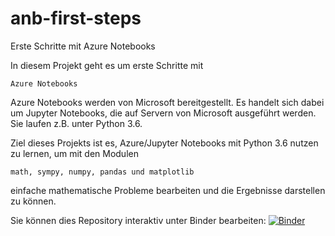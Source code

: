 # anb-first-steps
Erste Schritte mit Azure Notebooks

In diesem Projekt geht es um erste Schritte mit

    Azure Notebooks

Azure Notebooks werden von Microsoft bereitgestellt. Es handelt sich dabei um Jupyter Notebooks, 
die auf Servern von Microsoft ausgeführt werden. Sie laufen z.B. unter Python 3.6.

Ziel dieses Projekts ist es, Azure/Jupyter Notebooks mit Python 3.6 nutzen zu lernen, um mit den Modulen

    math, sympy, numpy, pandas und matplotlib
    
einfache mathematische Probleme bearbeiten und die Ergebnisse darstellen zu können.

Sie können dies Repository interaktiv unter Binder bearbeiten:
[![Binder](https://mybinder.org/badge_logo.svg)](https://mybinder.org/v2/gh/w-meiners/anb-first-steps.git/master)
